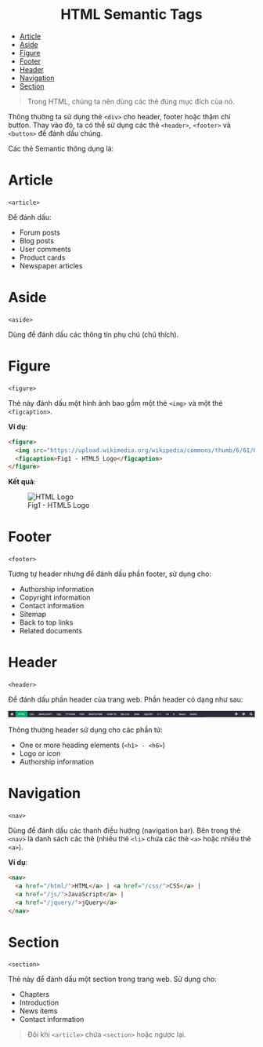 <link rel='stylesheet' href='../../main.css'>

<div class="title">
    <center><h1 class="bigtitle">HTML Semantic Tags</h1></center>
</div>

- [Article](#article)
- [Aside](#aside)
- [Figure](#figure)
- [Footer](#footer)
- [Header](#header)
- [Navigation](#navigation)
- [Section](#section)

> Trong HTML, chúng ta nên dùng các thẻ đúng mục đích của nó.

Thông thường ta sử dụng thẻ `<div>` cho header, footer hoặc thậm chí button. Thay vào đó, ta có thể sử dụng các thẻ `<header>`, `<footer>` và `<button>` để đánh dấu chúng.

Các thẻ Semantic thông dụng là:

# Article

`<article>`

Để đánh dấu:

- Forum posts
- Blog posts
- User comments
- Product cards
- Newspaper articles

# Aside

`<aside>`

Dùng để đánh dấu các thông tin phụ chú (chú thích).

# Figure

`<figure>`

Thẻ này đánh dấu một hình ảnh bao gồm một thẻ `<img>` và một thẻ `<figcaption>`.

**Ví dụ**:

```html
<figure>
  <img src="https://upload.wikimedia.org/wikipedia/commons/thumb/6/61/HTML5_logo_and_wordmark.svg/1200px-HTML5_logo_and_wordmark.svg.png" alt="HTML Logo"/>
  <figcaption>Fig1 - HTML5 Logo</figcaption>
</figure>
```

**Kết quả**:

<figure>
  <img src="https://upload.wikimedia.org/wikipedia/commons/thumb/6/61/HTML5_logo_and_wordmark.svg/1200px-HTML5_logo_and_wordmark.svg.png" alt="HTML Logo" />
  <figcaption>Fig1 - HTML5 Logo</figcaption>
</figure>

# Footer

`<footer>`

Tương tự header nhưng để đánh dấu phần footer, sử dụng cho:

- Authorship information
- Copyright information
- Contact information
- Sitemap
- Back to top links
- Related documents

# Header

`<header>`

Để đánh dấu phần header của trang web. Phần header có dạng như sau:

<img src="html3.png">

Thông thường header sử dụng cho các phần tử:

- One or more heading elements (`<h1> - <h6>`)
- Logo or icon
- Authorship information

# Navigation

`<nav>`

Dùng để đánh dấu các thanh điều hướng (navigation bar). Bên trong thẻ `<nav>` là danh sách các thẻ (nhiều thẻ `<li>` chứa các thẻ `<a>` hoặc nhiều thẻ `<a>`).

**Ví dụ**:

```html
<nav>
  <a href="/html/">HTML</a> | <a href="/css/">CSS</a> |
  <a href="/js/">JavaScript</a> |
  <a href="/jquery/">jQuery</a>
</nav>
```

# Section

`<section>`

Thẻ này để đánh dấu một section trong trang web. Sử dụng cho:

- Chapters
- Introduction
- News items
- Contact information

> Đôi khi `<article>` chứa `<section>` hoặc ngược lại.
